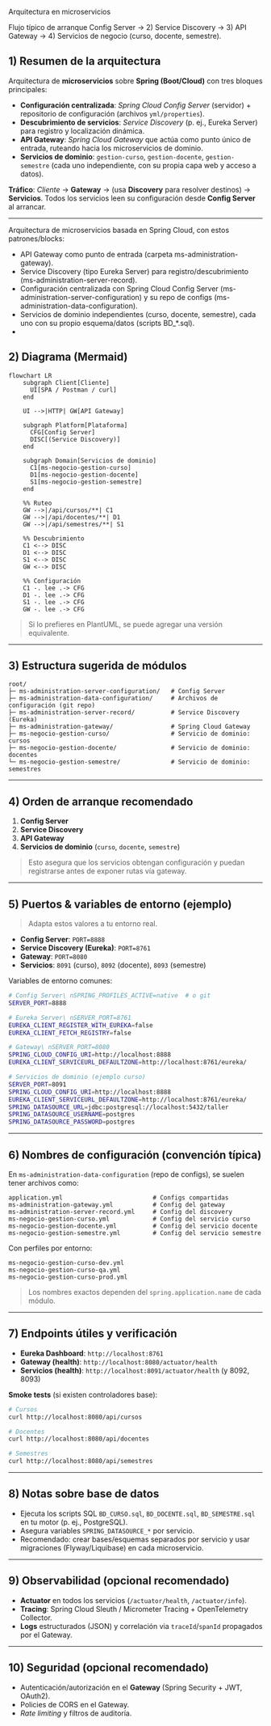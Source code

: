 Arquitectura en microservicios 

Flujo típico de arranque
Config Server → 2) Service Discovery → 3) API Gateway → 4) Servicios de negocio (curso, docente, semestre).

## 1) Resumen de la arquitectura

Arquitectura de **microservicios** sobre **Spring (Boot/Cloud)** con tres bloques principales:

* **Configuración centralizada**: *Spring Cloud Config Server* (servidor) + repositorio de configuración (archivos `yml/properties`).
* **Descubrimiento de servicios**: *Service Discovery* (p. ej., Eureka Server) para registro y localización dinámica.
* **API Gateway**: *Spring Cloud Gateway* que actúa como punto único de entrada, ruteando hacia los microservicios de dominio.
* **Servicios de dominio**: `gestion-curso`, `gestion-docente`, `gestion-semestre` (cada uno independiente, con su propia capa web y acceso a datos).

**Tráfico**: *Cliente* → **Gateway** → (usa **Discovery** para resolver destinos) → **Servicios**. Todos los servicios leen su configuración desde **Config Server** al arrancar.

---
Arquitectura de microservicios basada en Spring Cloud, con estos patrones/blocks:
- API Gateway como punto de entrada (carpeta ms-administration-gateway).
- Service Discovery (tipo Eureka Server) para registro/descubrimiento (ms-administration-server-record).
- Configuración centralizada con Spring Cloud Config Server (ms-administration-server-configuration) y su repo de configs (ms-administration-data-configuration).
- Servicios de dominio independientes (curso, docente, semestre), cada uno con su propio esquema/datos (scripts BD_*.sql).
- 
## 2) Diagrama (Mermaid)

```mermaid
flowchart LR
    subgraph Client[Cliente]
      UI[SPA / Postman / curl]
    end

    UI -->|HTTP| GW[API Gateway]

    subgraph Platform[Plataforma]
      CFG[Config Server]
      DISC[(Service Discovery)]
    end

    subgraph Domain[Servicios de dominio]
      C1[ms-negocio-gestion-curso]
      D1[ms-negocio-gestion-docente]
      S1[ms-negocio-gestion-semestre]
    end

    %% Ruteo
    GW -->|/api/cursos/**| C1
    GW -->|/api/docentes/**| D1
    GW -->|/api/semestres/**| S1

    %% Descubrimiento
    C1 <--> DISC
    D1 <--> DISC
    S1 <--> DISC
    GW <--> DISC

    %% Configuración
    C1 -. lee .-> CFG
    D1 -. lee .-> CFG
    S1 -. lee .-> CFG
    GW -. lee .-> CFG
```

> Si lo prefieres en PlantUML, se puede agregar una versión equivalente.

---

## 3) Estructura sugerida de módulos

```
root/
├─ ms-administration-server-configuration/   # Config Server
├─ ms-administration-data-configuration/     # Archivos de configuración (git repo)
├─ ms-administration-server-record/          # Service Discovery (Eureka)
├─ ms-administration-gateway/                # Spring Cloud Gateway
├─ ms-negocio-gestion-curso/                 # Servicio de dominio: cursos
├─ ms-negocio-gestion-docente/               # Servicio de dominio: docentes
└─ ms-negocio-gestion-semestre/              # Servicio de dominio: semestres
```

---

## 4) Orden de arranque recomendado

1. **Config Server**
2. **Service Discovery**
3. **API Gateway**
4. **Servicios de dominio** (`curso`, `docente`, `semestre`)

> Esto asegura que los servicios obtengan configuración y puedan registrarse antes de exponer rutas vía gateway.

---

## 5) Puertos & variables de entorno (ejemplo)

> Adapta estos valores a tu entorno real.

* **Config Server**: `PORT=8888`
* **Service Discovery (Eureka)**: `PORT=8761`
* **Gateway**: `PORT=8080`
* **Servicios**: `8091` (curso), `8092` (docente), `8093` (semestre)

Variables de entorno comunes:

```bash
# Config Server\ nSPRING_PROFILES_ACTIVE=native  # o git
SERVER_PORT=8888

# Eureka Server\ nSERVER_PORT=8761
EUREKA_CLIENT_REGISTER_WITH_EUREKA=false
EUREKA_CLIENT_FETCH_REGISTRY=false

# Gateway\ nSERVER_PORT=8080
SPRING_CLOUD_CONFIG_URI=http://localhost:8888
EUREKA_CLIENT_SERVICEURL_DEFAULTZONE=http://localhost:8761/eureka/

# Servicios de dominio (ejemplo curso)
SERVER_PORT=8091
SPRING_CLOUD_CONFIG_URI=http://localhost:8888
EUREKA_CLIENT_SERVICEURL_DEFAULTZONE=http://localhost:8761/eureka/
SPRING_DATASOURCE_URL=jdbc:postgresql://localhost:5432/taller
SPRING_DATASOURCE_USERNAME=postgres
SPRING_DATASOURCE_PASSWORD=postgres
```

---

## 6) Nombres de configuración (convención típica)

En `ms-administration-data-configuration` (repo de configs), se suelen tener archivos como:

```
application.yml                         # Configs compartidas
ms-administration-gateway.yml           # Config del gateway
ms-administration-server-record.yml     # Config del discovery
ms-negocio-gestion-curso.yml            # Config del servicio curso
ms-negocio-gestion-docente.yml          # Config del servicio docente
ms-negocio-gestion-semestre.yml         # Config del servicio semestre
```

Con perfiles por entorno:

```
ms-negocio-gestion-curso-dev.yml
ms-negocio-gestion-curso-qa.yml
ms-negocio-gestion-curso-prod.yml
```

> Los nombres exactos dependen del `spring.application.name` de cada módulo.

---


## 7) Endpoints útiles y verificación

* **Eureka Dashboard**: `http://localhost:8761`
* **Gateway (health)**: `http://localhost:8080/actuator/health`
* **Servicios (health)**: `http://localhost:8091/actuator/health` (y 8092, 8093)

**Smoke tests** (si existen controladores base):

```bash
# Cursos
curl http://localhost:8080/api/cursos

# Docentes
curl http://localhost:8080/api/docentes

# Semestres
curl http://localhost:8080/api/semestres
```

---

## 8) Notas sobre base de datos

* Ejecuta los scripts SQL `BD_CURSO.sql`, `BD_DOCENTE.sql`, `BD_SEMESTRE.sql` en tu motor (p. ej., PostgreSQL).
* Asegura variables `SPRING_DATASOURCE_*` por servicio.
* Recomendado: crear bases/esquemas separados por servicio y usar migraciones (Flyway/Liquibase) en cada microservicio.

---

## 9) Observabilidad (opcional recomendado)

* **Actuator** en todos los servicios (`/actuator/health`, `/actuator/info`).
* **Tracing**: Spring Cloud Sleuth / Micrometer Tracing + OpenTelemetry Collector.
* **Logs** estructurados (JSON) y correlación via `traceId`/`spanId` propagados por el Gateway.

---

## 10) Seguridad (opcional recomendado)

* Autenticación/autorización en el **Gateway** (Spring Security + JWT, OAuth2).
* Policies de CORS en el Gateway.
* *Rate limiting* y filtros de auditoría.

